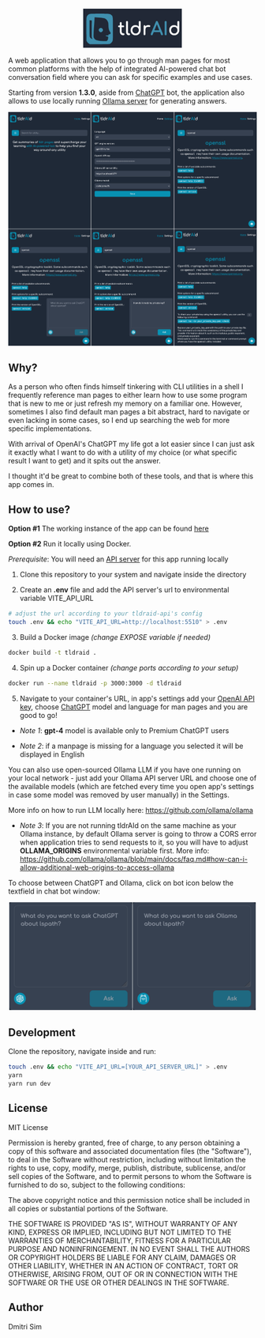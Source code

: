 <p align="center">
  <img width="200" src="/public/readme-logo.png" alt="app-logo" />
</p>

A web application that allows you to go through man pages for most common platforms with the help of integrated AI-powered chat bot conversation field where you can ask for specific examples and use cases.

Starting from version **1.3.0**, aside from [ChatGPT](https://chat.openai.com) bot, the application also allows to use locally running [Ollama server](https://github.com/ollama/ollama) for generating answers.

![demo](/public/tldraid-demo.png)

## Why?

As a person who often finds himself tinkering with CLI utilities in a shell I frequently reference man pages to either learn how to use some program that is new to me or just refresh my memory on a familiar one. However, sometimes I also find default man pages a bit abstract, hard to navigate or even lacking in some cases, so I end up searching the web for more specific implementations.

With arrival of OpenAI's ChatGPT my life got a lot easier since I can just ask it exactly what I want to do with a utility of my choice (or what specific result I want to get) and it spits out the answer.

I thought it'd be great to combine both of these tools, and that is where this app comes in.

## How to use?

**Option #1**
The working instance of the app can be found [here](https://tldraid.simlabs.dev)

**Option #2**
Run it locally using Docker.

_Prerequisite_:
You will need an [API server](https://github.com/simdima/tldraid-api) for this app running locally

1. Clone this repository to your system and navigate inside the directory

2. Create an **.env** file and add the API server's url to environmental variable VITE_API_URL

```sh
# adjust the url according to your tldraid-api's config
touch .env && echo "VITE_API_URL=http://localhost:5510" > .env
```

3. Build a Docker image _(change EXPOSE variable if needed)_

```sh
docker build -t tldraid .
```

4. Spin up a Docker container _(change ports according to your setup)_

```sh
docker run --name tldraid -p 3000:3000 -d tldraid
```

5. Navigate to your container's URL, in app's settings add your [OpenAI API key](https://platform.openai.com/account/api-keys), choose [ChatGPT](https://platform.openai.com/docs/guides/gpt) model</a> and language for man pages and you are good to go!

- _Note 1_: **gpt-4** model is available only to Premium ChatGPT users

- _Note 2_: if a manpage is missing for a language you selected it will be displayed in English

You can also use open-sourced Ollama LLM if you have one running on your local network - just add your Ollama API server URL and choose one of the available models (which are fetched every time you open app's settings in case some model was removed by user manually) in the Settings.

More info on how to run LLM locally here: <https://github.com/ollama/ollama>

- _Note 3_: If you are not running tldrAId on the same machine as your Ollama instance, by default Ollama server is going to throw a CORS error when application tries to send requests to it, so you will have to adjust **OLLAMA_ORIGINS** environmental variable first. More info: <https://github.com/ollama/ollama/blob/main/docs/faq.md#how-can-i-allow-additional-web-origins-to-access-ollama>

To choose between ChatGPT and Ollama, click on bot icon below the textfield in chat bot window:

<p align="center">
  <img width="500" src="/public/bot-switch-image.png" alt="app-logo" />
</p>

## Development

Clone the repository, navigate inside and run:

```sh
touch .env && echo "VITE_API_URL=[YOUR_API_SERVER_URL]" > .env
yarn
yarn run dev
```

## License

MIT License

Permission is hereby granted, free of charge, to any person obtaining a copy
of this software and associated documentation files (the "Software"), to deal
in the Software without restriction, including without limitation the rights
to use, copy, modify, merge, publish, distribute, sublicense, and/or sell
copies of the Software, and to permit persons to whom the Software is
furnished to do so, subject to the following conditions:

The above copyright notice and this permission notice shall be included in all
copies or substantial portions of the Software.

THE SOFTWARE IS PROVIDED "AS IS", WITHOUT WARRANTY OF ANY KIND, EXPRESS OR
IMPLIED, INCLUDING BUT NOT LIMITED TO THE WARRANTIES OF MERCHANTABILITY,
FITNESS FOR A PARTICULAR PURPOSE AND NONINFRINGEMENT. IN NO EVENT SHALL THE
AUTHORS OR COPYRIGHT HOLDERS BE LIABLE FOR ANY CLAIM, DAMAGES OR OTHER
LIABILITY, WHETHER IN AN ACTION OF CONTRACT, TORT OR OTHERWISE, ARISING FROM,
OUT OF OR IN CONNECTION WITH THE SOFTWARE OR THE USE OR OTHER DEALINGS IN THE
SOFTWARE.

## Author

Dmitri Sim
